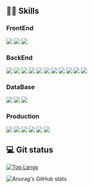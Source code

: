 <h2>👩‍💻 Skills</h2>
<h3>FrontEnd</h3>
<div>
    <img src="https://img.shields.io/badge/HTML5-E34F26?&style=flat-square&logo=html5&logoColor=white">
    <img src="https://img.shields.io/badge/CSS-1572B6?&style=flat-square&logo=css3&logoColor=white">
    <img src="https://img.shields.io/badge/Java%20Script-F7DF1E?&style=flat-square&logo=javascript&logoColor=white">
</div>
<h3>BackEnd</h3>
<div>
    <img src="https://img.shields.io/badge/Java-ED8B00?style=flat-square&logo=coffeeScript&logoColor=white">
    <img src="https://img.shields.io/badge/Spring%20Boot-6DB33F?style=flat-square&logo=springBoot&logoColor=white">
    <img src="https://img.shields.io/badge/Spring%20Security-6DB33F?style=flat-sqaure&logo=springSecurity&logoColor=white">
    <img src="https://img.shields.io/badge/Spring%20Batch-6DB33F?style=flat-sqaure&logo=bookStack&logoColor=white">
    <img src="https://img.shields.io/badge/Json%20Web%20Token-442e2e?style=flat-sqaure&logo=jSONWebTokens&logoColor=white">
    <img src="https://img.shields.io/badge/OAuth2-EC1C24?style=flat-sqaure&logo=Authy&logoColor=white">
    <img src="https://img.shields.io/badge/Spring%20Data%20Jpa-6DB33F?style=flat-sqaure&logo=aqua&logoColor=white">
    <img src="https://img.shields.io/badge/QueryDsl-5d9bb9?style=flat-sqaure&logo=ApacheECharts&logoColor=white">
    <img src="https://img.shields.io/badge/Swagger-85EA2D?style=flat-sqaure&logo=swagger&logoColor=white">
    <img src="https://img.shields.io/badge/RabbitMQ-FF6600?style=flat-sqaure&logo=rabbitMq&logoColor=white">
    <img src="https://img.shields.io/badge/Stomp-3b5c6b?style=flat-sqaure&logo=Lospec&logoColor=white">
</div>
<h3>DataBase</h3>
<div>
    <img src="https://img.shields.io/badge/MySql-4479A1?style=flat-sqaure&logo=mysql&logoColor=white">
    <img src="https://img.shields.io/badge/MariaDB-442e2e?style=flat-sqaure&logo=mariadb&logoColor=white">
    <img src="https://img.shields.io/badge/Redis-DC382D?style=flat-sqaure&logo=redis&logoColor=white">
    <!-- <img src="https://img.shields.io/badge/Mongo%20DB-47A248?style=flat-sqaure&logo=mongoDb&logoColor=white"> -->
</div>
<h3>Production</h3>
<div>
    <img src="https://img.shields.io/badge/AWS%20EC2-FF9900?style=flat-sqaure&logo=amazonEC2&logoColor=white">
    <img src="https://img.shields.io/badge/AWS%20S3-569A31?style=flat-sqaure&logo=amazonS3&logoColor=white">
    <img src="https://img.shields.io/badge/AWS%20RDS-527FFF?style=flat-sqaure&logo=amazonRDS&logoColor=white">
    <img src="https://img.shields.io/badge/NGINX-009639?style=flat-sqaure&logo=nginx&logoColor=white">
    <img src="https://img.shields.io/badge/Jenkins-D24939?style=flat-sqaure&logo=Jenkins&logoColor=white">
    <img src="https://img.shields.io/badge/Docker-2496ED?style=flat-sqaure&logo=docker&logoColor=white">
</div>

<h2>💻 Git status</h2>

[![Top Langs](https://github-readme-stats.vercel.app/api/top-langs/?username=rbsks&exclude_repo=Gyubin0302.github.io,ReactJS,ios-project,ios,Firebase,nine,majinEx)](https://github.com/anuraghazra/github-readme-stats)

![Anurag's GitHub stats](https://github-readme-stats.vercel.app/api?username=rbsks&show_icons=true)
